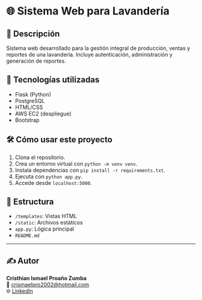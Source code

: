 # 🌐 Sistema Web para Lavandería

## 📝 Descripción
Sistema web desarrollado para la gestión integral de producción, ventas y reportes de una lavandería. Incluye autenticación, administración y generación de reportes.

## 🚀 Tecnologías utilizadas
- Flask (Python)
- PostgreSQL
- HTML/CSS
- AWS EC2 (despliegue)
- Bootstrap

## 🛠️ Cómo usar este proyecto
1. Clona el repositorio.
2. Crea un entorno virtual con `python -m venv venv`.
3. Instala dependencias con `pip install -r requirements.txt`.
4. Ejecuta con `python app.py`.
5. Accede desde `localhost:5000`.

## 📁 Estructura
- `/templates`: Vistas HTML
- `/static`: Archivos estáticos
- `app.py`: Lógica principal
- `README.md`

---

## ✍️ Autor
**Cristhian Ismael Proaño Zumba**  
📧 crismaelpro2002@hotmail.com  
🌐 [LinkedIn](https://www.linkedin.com/in/cristhianproaño)
